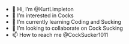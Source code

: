 - 👋 Hi, I’m @KurtLimpleton
- 👀 I’m interested in Cocks
- 🌱 I’m currently learning Coding and Sucking
- 💞️ I’m looking to collaborate on Cock Sucking
- 📫 How to reach me @CockSucker1011

<!---
KurtLimpleton/KurtLimpleton is a ✨ special ✨ repository because its `README.md` (this file) appears on your GitHub profile.
You can click the Preview link to take a look at your changes.
--->
